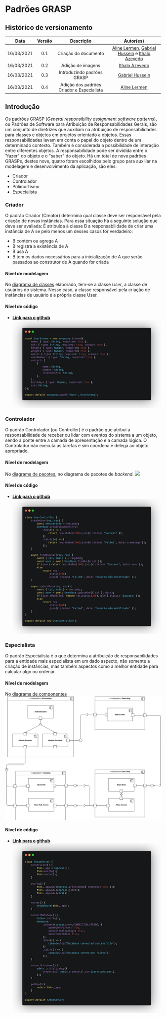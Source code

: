 # Padrões GRASP

## Histórico de versionamento                                                                                    

|    Data    | Versão |      Descrição       |                                                                         Autor(es)                                                                         |
| :--------: | :----: | :------------------: | :-------------------------------------------------------------------------------------------------------------------------------------------------------: |
| 16/03/2021 |  0.1   | Criação do documento | [Aline Lermen](https://github.com/AlineLermen), [Gabriel Hussein](https://github.com/GabrielHussein) e [Ithalo Azevedo](https://github.com/ithaloazevedo) |
| 16/03/2021 |  0.2   |  Adição de imagens   |                                                    [Ithalo Azevedo](https://github.com/ithaloazevedo)                                                     |
| 16/03/2021 |  0.3   | Introduzindo padrões GRASP | [Gabriel Hussein](https://github.com/GabrielHussein) |
| 16/03/2021 |  0.4   | Adição dos padrões Criador e Especialista | [Aline Lermen](https://github.com/AlineLermen) |

## Introdução
 
Os padrões GRASP (*General responsibility assignment software patterns*), ou Padrões de Software para Atribuição de Responsabilidades Gerais, são um conjunto de diretrizes que auxiliam na atribuição de responsabilidades para classes e objetos em projetos orientado a objetos. Essas responsabilidades levam em conta o papel do objeto dentro de um determinado contexto. Também é considerada a possibilidade de interação entre diferentes objetos. A responsabilidade pode ser dividida entre o "fazer" do objeto e o "saber" do objeto. Há um total de nove padrões GRASPs, destes nove, quatro foram escolhidos pelo grupo para auxiliar na modelagem e desenvolvimento da aplicação, são eles:

* Criador
* Controlador
* Polimorfismo
* Especialista


### Criador
O padrão Criador (Creator) determina qual classe deve ser responsável pela criação de novas instâncias. Para essa situação há a seguinte solução que deve ser avaliada:
É atribuída à classe B a responsabilidade de criar uma instância de A se pelo menos um desses casos for verdadeiro:
- B contém ou agrega A
- B registra a existência de A
- B usa A
- B tem os dados necessários para a inicialização de A que serão passados ao construtor de A quando for criada

#### Nível de modelagem
No [diagrama de classes](https://unbarqdsw2020-2.github.io/2020.2_G3_ProjetoHigia/#/./04-diagramasUML/diagramaClasse?id=v1) elaborado, tem-se a classe *User*, a classe de usuários do sistema. Nesse caso, a classe responsável pela criação de instâncias de usuário é a própria classe User.
#### Nível de código
- [**Link para o github**](user.js)
![](../assets/images/05-padroesDeProjeto/GRASP/criador.png)


### Controlador
O padrão Controlador (ou Controller) é o padrão que atribui a responsabilidade de receber ou lidar com eventos do sistema a um objeto, sendo a ponte entre a camada de apresentação e a camada lógica. O Controlador não executa as tarefas e sim coordena e delega ao objeto apropriado. 

#### Nível de modelagem
No [diagrama de pacotes](https://unbarqdsw2020-2.github.io/2020.2_G3_ProjetoHigia/#/./04-diagramasUML/diagramaPacote?id=diagrama-de-pacotes-backend-v0), no diagrama de pacotes de *backend*.
![](../assets/images/04-diagramasUML/diagramaPacote/backend-v0.png)
#### Nível de código
- [**Link para o github**](UserController.js)
![](../assets/images/05-padroesDeProjeto/GRASP/controlador.png)


### Especialista
O padrão Especialista é o que determina a atribuição de responsabilidades para a entidade mais especialista em um dado aspecto, não somente a criação de instâncias, mas também aspectos como a melhor entidade para calcular algo ou ordenar.
#### Nível de modelagem
No [diagrama de componentes](https://unbarqdsw2020-2.github.io/2020.2_G3_ProjetoHigia/#/./04-diagramasUML/diagramaComponentes?id=diagrama-de-componentesv1)
![](../assets/images/04-diagramasUML/diagramaComponentes/diagramaComponentesV1.png)
#### Nível de código
- [**Link para o github**](SetupServer.js)
![](../assets/images/05-padroesDeProjeto/GRASP/especialista.png)


